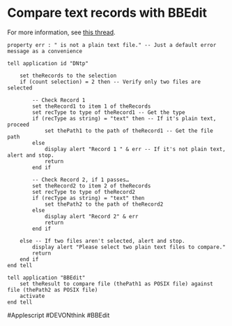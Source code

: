 # Compare text records with BBEdit

For more information, see [this thread][1].

```applescript
property err : " is not a plain text file." -- Just a default error message as a convenience

tell application id "DNtp"
	
	set theRecords to the selection
	if (count selection) = 2 then -- Verify only two files are selected
		
		-- Check Record 1
		set theRecord1 to item 1 of theRecords
		set recType to type of theRecord1 -- Get the type
		if (recType as string) = "text" then -- If it's plain text, proceed
			set thePath1 to the path of theRecord1 -- Get the file path
		else
			display alert "Record 1 " & err -- If it's not plain text, alert and stop.
			return
		end if
		
		-- Check Record 2, if 1 passes…
		set theRecord2 to item 2 of theRecords
		set recType to type of theRecord2
		if (recType as string) = "text" then
			set thePath2 to the path of theRecord2
		else
			display alert "Record 2" & err
			return
		end if
		
	else -- If two files aren't selected, alert and stop.
		display alert "Please select two plain text files to compare."
		return
	end if
end tell

tell application "BBEdit"
	set theResult to compare file (thePath1 as POSIX file) against file (thePath2 as POSIX file)
	activate
end tell
```

[1]:	https://discourse.devontechnologies.com/t/compare-text-files-with-bbedit/55183/2

#Applescript #DEVONthink #BBEdit